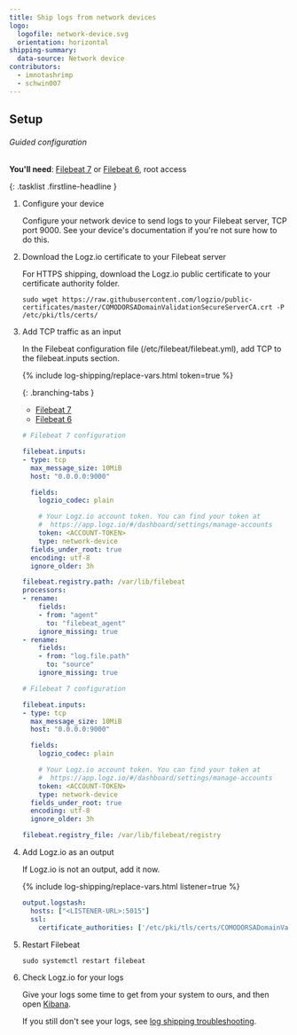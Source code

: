 ```yaml
---
title: Ship logs from network devices
logo:
  logofile: network-device.svg
  orientation: horizontal
shipping-summary:
  data-source: Network device
contributors:
  - imnotashrimp
  - schwin007
---
```


## Setup

###### Guided configuration

**You'll need**:
[Filebeat 7](https://www.elastic.co/guide/en/beats/filebeat/current/filebeat-installation.html) or
[Filebeat 6](https://www.elastic.co/guide/en/beats/filebeat/6.7/filebeat-installation.html),
root access

{: .tasklist .firstline-headline }
1. Configure your device

    Configure your network device to send logs to your Filebeat server, TCP port 9000.
    See your device's documentation if you're not sure how to do this.

2. Download the Logz.io certificate to your Filebeat server

    For HTTPS shipping, download the Logz.io public certificate to your certificate authority folder.

    ```shell
    sudo wget https://raw.githubusercontent.com/logzio/public-certificates/master/COMODORSADomainValidationSecureServerCA.crt -P /etc/pki/tls/certs/
    ```

3. Add TCP traffic as an input

    In the Filebeat configuration file (/etc/filebeat/filebeat.yml), add TCP to the filebeat.inputs section.

    {% include log-shipping/replace-vars.html token=true %}

    <div class="branching-container">

    {: .branching-tabs }
    * [Filebeat 7](#filebeat-7-code)
    * [Filebeat 6](#filebeat-6-code)

    <div id="filebeat-7-code">

    ```yaml
    # Filebeat 7 configuration

    filebeat.inputs:
    - type: tcp
      max_message_size: 10MiB
      host: "0.0.0.0:9000"

      fields:
        logzio_codec: plain

        # Your Logz.io account token. You can find your token at
        #  https://app.logz.io/#/dashboard/settings/manage-accounts
        token: <ACCOUNT-TOKEN>
        type: network-device
      fields_under_root: true
      encoding: utf-8
      ignore_older: 3h

    filebeat.registry.path: /var/lib/filebeat
    processors:
    - rename:
        fields:
        - from: "agent"
          to: "filebeat_agent"
        ignore_missing: true
    - rename:
        fields:
        - from: "log.file.path"
          to: "source"
        ignore_missing: true
    ```

    </div>

    <div id="filebeat-6-code">

    ```yaml
    # Filebeat 7 configuration

    filebeat.inputs:
    - type: tcp
      max_message_size: 10MiB
      host: "0.0.0.0:9000"

      fields:
        logzio_codec: plain

        # Your Logz.io account token. You can find your token at
        #  https://app.logz.io/#/dashboard/settings/manage-accounts
        token: <ACCOUNT-TOKEN>
        type: network-device
      fields_under_root: true
      encoding: utf-8
      ignore_older: 3h

    filebeat.registry_file: /var/lib/filebeat/registry
    ```

    </div>

    </div>

4. Add Logz.io as an output

    If Logz.io is not an output, add it now.

    {% include log-shipping/replace-vars.html listener=true %}

    ```yaml
    output.logstash:
      hosts: ["<LISTENER-URL>:5015"]
      ssl:
        certificate_authorities: ['/etc/pki/tls/certs/COMODORSADomainValidationSecureServerCA.crt']
    ```

5. Restart Filebeat

    ```shell
    sudo systemctl restart filebeat
    ```

6. Check Logz.io for your logs

    Give your logs some time to get from your system to ours, and then open [Kibana](https://app.logz.io/#/dashboard/kibana).

    If you still don't see your logs, see [log shipping troubleshooting]({{site.baseurl}}/user-guide/log-shipping/log-shipping-troubleshooting.html).
